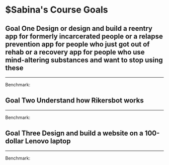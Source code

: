 
# $Sabina's Course Goals

## Goal One Design or design and build a reentry app for formerly incarcerated people or a relapse prevention app for people who just got out of rehab or a recovery app for people who use mind-altering substances and want to stop using these


-----

Benchmark:


## Goal Two Understand how Rikersbot works

-----

Benchmark:

## Goal Three Design and build a website on a 100-dollar Lenovo laptop

-----

Benchmark:

